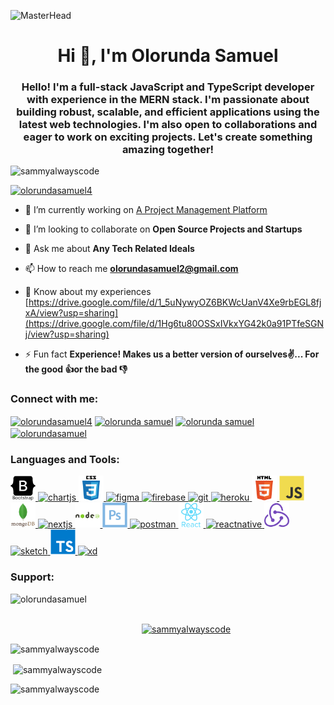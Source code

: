 ![MasterHead](https://apptha-blog.s3.amazonaws.com/blog/wp-content/uploads/2019/11/skills-for-front-end-back-end-developer.jpg)

<h1 align="center">Hi 👋, I'm Olorunda Samuel</h1>
<h3 align="center">Hello! I'm a full-stack JavaScript and TypeScript developer with experience in the MERN stack. I'm passionate about building robust, scalable, and efficient applications using the latest web technologies. I'm also open to collaborations and eager to work on exciting projects. Let's create something amazing together!</h3>

<p align="left"> <img src="https://komarev.com/ghpvc/?username=sammyalwayscode&label=Profile%20views&color=0e75b6&style=flat" alt="sammyalwayscode" /> </p>



<p align="left"> <a href="https://twitter.com/olorundasamuel4" target="blank"><img src="https://img.shields.io/twitter/follow/olorundasamuel4?logo=twitter&style=for-the-badge" alt="olorundasamuel4" /></a> </p>

- 🔭 I’m currently working on [A Project Management Platform](https://dev-bucket.vercel.app)

- 👯 I’m looking to collaborate on **Open Source Projects and Startups**

- 💬 Ask me about **Any Tech Related Ideals**

- 📫 How to reach me **olorundasamuel2@gmail.com**

- 📄 Know about my experiences [https://drive.google.com/file/d/1_5uNywyOZ6BKWcUanV4Xe9rbEGL8fjxA/view?usp=sharing](https://drive.google.com/file/d/1Hg6tu80OSSxIVkxYG42k0a91PTfeSGNj/view?usp=sharing)

- ⚡ Fun fact **Experience! Makes us a better version of ourselves✌️... For the good 👍or the bad 👎**

<h3 align="left">Connect with me:</h3>
<p align="left">
<a href="https://twitter.com/olorundasamuel4" target="blank"><img align="center" src="https://raw.githubusercontent.com/rahuldkjain/github-profile-readme-generator/master/src/images/icons/Social/twitter.svg" alt="olorundasamuel4" height="30" width="40" /></a>
<a href="https://linkedin.com/in/olorunda samuel" target="blank"><img align="center" src="https://raw.githubusercontent.com/rahuldkjain/github-profile-readme-generator/master/src/images/icons/Social/linked-in-alt.svg" alt="olorunda samuel" height="30" width="40" /></a>
<a href="https://fb.com/olorunda samuel" target="blank"><img align="center" src="https://raw.githubusercontent.com/rahuldkjain/github-profile-readme-generator/master/src/images/icons/Social/facebook.svg" alt="olorunda samuel" height="30" width="40" /></a>
<a href="https://instagram.com/olorundasamuel" target="blank"><img align="center" src="https://raw.githubusercontent.com/rahuldkjain/github-profile-readme-generator/master/src/images/icons/Social/instagram.svg" alt="olorundasamuel" height="30" width="40" /></a>
</p>

<h3 align="left">Languages and Tools:</h3>
<p align="left"> <a href="https://getbootstrap.com" target="_blank" rel="noreferrer"> <img src="https://raw.githubusercontent.com/devicons/devicon/master/icons/bootstrap/bootstrap-plain-wordmark.svg" alt="bootstrap" width="40" height="40"/> </a> <a href="https://www.chartjs.org" target="_blank" rel="noreferrer"> <img src="https://www.chartjs.org/media/logo-title.svg" alt="chartjs" width="40" height="40"/> </a> <a href="https://www.w3schools.com/css/" target="_blank" rel="noreferrer"> <img src="https://raw.githubusercontent.com/devicons/devicon/master/icons/css3/css3-original-wordmark.svg" alt="css3" width="40" height="40"/> </a> <a href="https://www.figma.com/" target="_blank" rel="noreferrer"> <img src="https://www.vectorlogo.zone/logos/figma/figma-icon.svg" alt="figma" width="40" height="40"/> </a> <a href="https://firebase.google.com/" target="_blank" rel="noreferrer"> <img src="https://www.vectorlogo.zone/logos/firebase/firebase-icon.svg" alt="firebase" width="40" height="40"/> </a> <a href="https://git-scm.com/" target="_blank" rel="noreferrer"> <img src="https://www.vectorlogo.zone/logos/git-scm/git-scm-icon.svg" alt="git" width="40" height="40"/> </a> <a href="https://heroku.com" target="_blank" rel="noreferrer"> <img src="https://www.vectorlogo.zone/logos/heroku/heroku-icon.svg" alt="heroku" width="40" height="40"/> </a> <a href="https://www.w3.org/html/" target="_blank" rel="noreferrer"> <img src="https://raw.githubusercontent.com/devicons/devicon/master/icons/html5/html5-original-wordmark.svg" alt="html5" width="40" height="40"/> </a> <a href="https://developer.mozilla.org/en-US/docs/Web/JavaScript" target="_blank" rel="noreferrer"> <img src="https://raw.githubusercontent.com/devicons/devicon/master/icons/javascript/javascript-original.svg" alt="javascript" width="40" height="40"/> </a> <a href="https://www.mongodb.com/" target="_blank" rel="noreferrer"> <img src="https://raw.githubusercontent.com/devicons/devicon/master/icons/mongodb/mongodb-original-wordmark.svg" alt="mongodb" width="40" height="40"/> </a> <a href="https://nextjs.org/" target="_blank" rel="noreferrer"> <img src="https://cdn.worldvectorlogo.com/logos/nextjs-2.svg" alt="nextjs" width="40" height="40"/> </a> <a href="https://nodejs.org" target="_blank" rel="noreferrer"> <img src="https://raw.githubusercontent.com/devicons/devicon/master/icons/nodejs/nodejs-original-wordmark.svg" alt="nodejs" width="40" height="40"/> </a> <a href="https://www.photoshop.com/en" target="_blank" rel="noreferrer"> <img src="https://raw.githubusercontent.com/devicons/devicon/master/icons/photoshop/photoshop-line.svg" alt="photoshop" width="40" height="40"/> </a> <a href="https://postman.com" target="_blank" rel="noreferrer"> <img src="https://www.vectorlogo.zone/logos/getpostman/getpostman-icon.svg" alt="postman" width="40" height="40"/> </a> <a href="https://reactjs.org/" target="_blank" rel="noreferrer"> <img src="https://raw.githubusercontent.com/devicons/devicon/master/icons/react/react-original-wordmark.svg" alt="react" width="40" height="40"/> </a> <a href="https://reactnative.dev/" target="_blank" rel="noreferrer"> <img src="https://reactnative.dev/img/header_logo.svg" alt="reactnative" width="40" height="40"/> </a> <a href="https://redux.js.org" target="_blank" rel="noreferrer"> <img src="https://raw.githubusercontent.com/devicons/devicon/master/icons/redux/redux-original.svg" alt="redux" width="40" height="40"/> </a> <a href="https://www.sketch.com/" target="_blank" rel="noreferrer"> <img src="https://www.vectorlogo.zone/logos/sketchapp/sketchapp-icon.svg" alt="sketch" width="40" height="40"/> </a> <a href="https://www.typescriptlang.org/" target="_blank" rel="noreferrer"> <img src="https://raw.githubusercontent.com/devicons/devicon/master/icons/typescript/typescript-original.svg" alt="typescript" width="40" height="40"/> </a> <a href="https://www.adobe.com/products/xd.html" target="_blank" rel="noreferrer"> <img src="https://cdn.worldvectorlogo.com/logos/adobe-xd.svg" alt="xd" width="40" height="40"/> </a> </p>


<h3 align="left">Support:</h3>
<p><a href="https://www.buymeacoffee.com/olorundasamuel"> <img align="left" src="https://cdn.buymeacoffee.com/buttons/v2/default-yellow.png" height="50" width="210" alt="olorundasamuel" /></a></p><br><br>

<p align="left"> <a href="https://github.com/ryo-ma/github-profile-trophy"><img src="https://github-profile-trophy.vercel.app/?username=sammyalwayscode" alt="sammyalwayscode" /></a> </p>

<p><img align="center" src="https://github-readme-streak-stats.herokuapp.com/?user=sammyalwayscode&" alt="sammyalwayscode" /></p>
<p>&nbsp;<img align="center" src="https://github-readme-stats.vercel.app/api?username=sammyalwayscode&show_icons=true&locale=en" alt="sammyalwayscode" /></p>

<p><img align="left" src="https://github-readme-stats.vercel.app/api/top-langs?username=sammyalwayscode&show_icons=true&locale=en&layout=compact" alt="sammyalwayscode" /></p>
